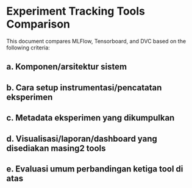 # Experiment Tracking Tools Comparison

This document compares MLFlow, Tensorboard, and DVC based on the following criteria:

## a. Komponen/arsitektur sistem

## b. Cara setup instrumentasi/pencatatan eksperimen

## c. Metadata eksperimen yang dikumpulkan

## d. Visualisasi/laporan/dashboard yang disediakan masing2 tools

## e. Evaluasi umum perbandingan ketiga tool di atas